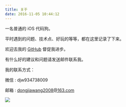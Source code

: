 ```yaml
---
title: 关于
date: 2016-11-05 10:44:12
---
```


一名普通的 iOS 代码狗。

平时遇到的问题、技术点、好玩的等等，都在这里记录了下来。

欢迎去我的 [GitHub](https://github.com/dongjiawang) 督促我进步。

有什么好的建议和问题请发送邮件联系我。

我的联系方式：

微信 : djw934738009

邮箱 : dongjiawang2008@163.com

![](https://cdn.jsdelivr.net/gh/dongjiawang/BlogImage@1.0/img/975ef6b8ly1fx1rh80vjcj21r41bckjo.jpg)





